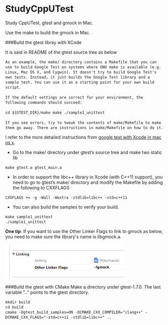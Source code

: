 StudyCppUTest
=============

Study CppUTest, gtest and gmock in Mac.

Use the make to build the gmock in Mac.

###Build the gtest libray with XCode
  
It is said in README of the gtest source tree as below

```
As an example, the make/ directory contains a Makefile that you can use to build Google Test on systems where GNU make is available (e.g. Linux, Mac OS X, and Cygwin). It doesn't try to build Google Test's own tests. Instead, it just builds the Google Test library and a sample test. You can use it as a starting point for your own build script.

If the default settings are correct for your environment, the following commands should succeed:

cd ${GTEST_DIR}/make make ./sample1_unittest

If you see errors, try to tweak the contents of make/Makefile to make them go away. There are instructions in make/Makefile on how to do it.
```

I refer to the more detailed instructions from [google test with Xcode in mac os x](http://dennycd.me/google-test-xcode-mac-osx).

- Go to the make/ directory under gtest’s source tree and make two static lib

```
make gtest.a gtest_main.a
```

- In order to support the libc++ library in Xcode (with C++11 support), you need to go to gtest’s make/ directory and modify the Makefile by adding the following to CXXFLAGS

```
CXXFLAGS += -g -Wall -Wextra -stdlib=libc++ -std=c++11
```
- You can also build the samples to verify your build.

```
make sample1_unittest
./sample1_unittest
```

**One tip**: If you want to use the Other Linker Flags to link to gmock as below, you need to make sure the library's name is libgmock.a.

![](flags.png)  

###Build the gtest with CMake
Make a directory under gtest-1.7.0. The last variable ".." points to the gtest directory.

```
mkdir build
cd build
cmake -Dgtest_build_samples=ON -DCMAKE_CXX_COMPILER="clang++" -DCMAKE_CXX_FLAGS="-std=c++11 -stdlib=libc++" ..
```

  
